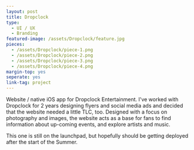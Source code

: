 ```yaml
---
layout: post
title: Dropclock
type:
  - UI / UX
  - Branding
featured-image: /assets/Dropclock/feature.jpg
pieces:
  - /assets/Dropclock/piece-1.png
  - /assets/Dropclock/piece-2.png
  - /assets/Dropclock/piece-3.png
  - /assets/Dropclock/piece-4.png
margin-top: yes
seperate: yes
link-tag: project
---
```

Website / native iOS app for Dropclock Entertainment. I've worked with Dropclock for 2 years designing flyers and social media ads and decided that the website needed a little TLC, too. Designed with a focus on photography and images, the website acts as a base for fans to find information about up-coming events, and explore artists and music.

This one is still on the launchpad, but hopefully should be getting deployed after the start of the Summer.